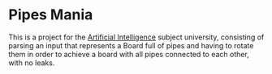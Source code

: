# Pipes Mania
This is a project for the [Artificial Intelligence](https://fenix.tecnico.ulisboa.pt/disciplinas/IArt23/2023-2024/2-semestre/pagina-inicial) subject university, consisting of parsing an input that represents a Board full of pipes and having to rotate them in order to achieve a board with all pipes connected to each other, with no leaks.

